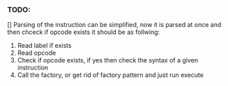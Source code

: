 ### TODO:
[] Parsing of the instruction can be simplified, now it is parsed at once and then chceck if opcode exists it should be as follwing:
1. Read label if exists
2. Read opcode
3. Check if opcode exists, if yes then check the syntax of a given instruction
4. Call the factory, or get rid of factory pattern and just run execute
